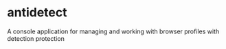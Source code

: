 # antidetect
A console application for managing and working with browser profiles with detection protection
